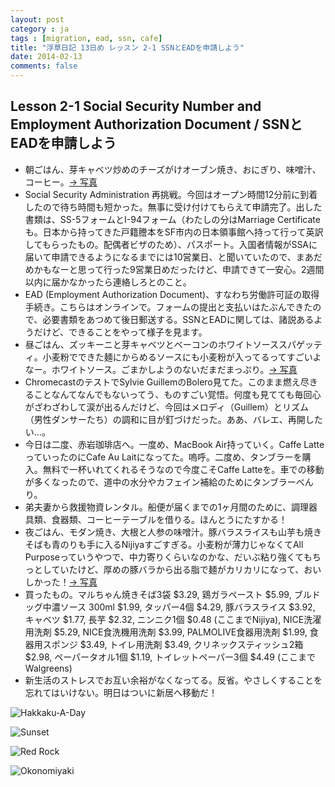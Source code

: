 ```yaml
---
layout: post
category : ja
tags : [migration, ead, ssn, cafe]
title: "浮草日記 13日め レッスン 2-1 SSNとEADを申請しよう"
date: 2014-02-13
comments: false
---
```


## Lesson 2-1 Social Security Number and Employment Authorization Document / SSNとEADを申請しよう


* 朝ごはん、芽キャベツ炒めのチーズがけオーブン焼き、おにぎり、味噌汁、コーヒー。[-> 写真](http://instagram.com/p/kXszfZlDe1/)
* Social Security Administration 再挑戦。今回はオープン時間12分前に到着したので待ち時間も短かった。無事に受け付けてもらえて申請完了。出した書類は、SS-5フォームとI-94フォーム（わたしの分はMarriage Certificateも。日本から持ってきた戸籍謄本をSF市内の日本領事館へ持って行って英訳してもらったもの。配偶者ビザのため）、パスポート。入国者情報がSSAに届いて申請できるようになるまでには10営業日、と聞いていたので、まあだめかもなーと思って行った9営業日めだったけど、申請できて一安心。2週間以内に届かなかったら連絡しろとのこと。
* EAD (Employment Authorization Document)、すなわち労働許可証の取得手続き。こちらはオンラインで。フォームの提出と支払いはたぶんできたので、必要書類をあつめて後日郵送する。SSNとEADに関しては、諸説あるようだけど、できることをやって様子を見ます。
* 昼ごはん、ズッキーニと芽キャベツとベーコンのホワイトソーススパゲッティ。小麦粉でできた麺にからめるソースにも小麦粉が入ってるってすごいよなー。ホワイトソース。ごまかしようのないだまだまっぷり。[-> 写真](http://instagram.com/p/kXtIoBlDfW/)
* ChromecastのテストでSylvie GuillemのBolero見てた。このまま燃え尽きることなんてなんでもないってう、ものすごい覚悟。何度も見てても毎回心がざわざわして涙が出るんだけど、今回はメロディ（Guillem）とリズム（男性ダンサーたち）の調和に目が釘づけだった。ああ、バレエ、再開したい…。
* 今日は二度、赤岩珈琲店へ。一度め、MacBook Air持っていく。Caffe LatteっていったのにCafe Au Laitになってた。嗚呼。二度め、タンブラーを購入。無料で一杯いれてくれるそうなので今度こそCaffe Latteを。車での移動が多くなったので、道中の水分やカフェイン補給のためにタンブラーべんり。
* 弟夫妻から救援物資レンタル。船便が届くまでの1ヶ月間のために、調理器具類、食器類、コーヒーテーブルを借りる。ほんとうにたすかる！ &nbsp; 
* 夜ごはん、モダン焼き、大根と人参の味噌汁。豚バラスライスも山芋も焼きそばも青のりも手に入るNijiyaすごすぎる。小麦粉が薄力じゃなくてAll Purposeっていうやつで、中力寄りくらいなのかな、だいぶ粘り強くてもちっとしていたけど、厚めの豚バラから出る脂で麺がカリカリになって、おいしかった！[-> 写真](http://instagram.com/p/kYq0bDFDUb/)
* 買ったもの。マルちゃん焼きそば3袋 $3.29, 鶏ガラペースト $5.99, ブルドッグ中濃ソース 300ml $1.99, タッパー4個 $4.29, 豚バラスライス $3.92, キャベツ $1.77, 長芋 $2.32, ニンニク1個 $0.48 (ここまでNijiya), NICE洗濯用洗剤 $5.29,  NICE食洗機用洗剤 $3.99, PALMOLIVE食器用洗剤 $1.99, 食器用スポンジ $3.49, トイレ用洗剤 $3.49, クリネックスティッシュ2箱 $2.98, ペーパータオル1個 $1.19, トイレットペーパー3個 $4.49 (ここまでWalgreens)
* 新生活のストレスでお互い余裕がなくなってる。反省。やさしくすることを忘れてはいけない。明日はついに新居へ移動だ！&nbsp; 


![Hakkaku-A-Day](https://lh3.googleusercontent.com/-AEQCWsOt9DA/Uv3JrL9hrvI/AAAAAAAB5W4/kmET0TrE2V0/w620-h465-no/14+-+1)

![Sunset](https://lh6.googleusercontent.com/-rU3ntye0nP8/Uv2IUN-ULLI/AAAAAAAB5VU/ePJRi7wcg1g/w621-h121-no/P1150374-PANO.jpg)

![Red Rock](https://lh4.googleusercontent.com/-OWrLk6Q4JuA/Uv2EuUfRa9I/AAAAAAAB5TY/t26u0ORW01U/w620-h465-no/P1150369.JPG)

![Okonomiyaki](https://lh6.googleusercontent.com/-p-ejBsO3Bp4/UwF3WWJLOHI/AAAAAAAB5wI/1b9sgE8stPQ/w620-h465-no/P1150381.JPG)
